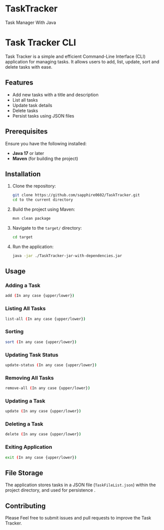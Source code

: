 # TaskTracker
Task Manager With Java
# Task Tracker CLI

Task Tracker is a simple and efficient Command-Line Interface (CLI) application for managing tasks. It allows users to add, list, update, sort and delete tasks with ease.

## Features
- Add new tasks with a title and description
- List all tasks
- Update task details
- Delete tasks
- Persist tasks using JSON files

## Prerequisites
Ensure you have the following installed:
- **Java 17** or later
- **Maven** (for building the project)

## Installation
1. Clone the repository:
   ```sh
   git clone https://github.com/sapphire0602/TaskTracker.git
   cd to the current directory
   ```

2. Build the project using Maven:
   ```sh
   mvn clean package
   ```

3. Navigate to the `target/` directory:
   ```sh
   cd target
   ```

4. Run the application:
   ```sh
   java -jar ./TaskTracker-jar-with-dependencies.jar 
   ```

## Usage
### Adding a Task
```sh
add (In any case {upper/lower})
```

### Listing All Tasks
```sh
list-all (In any case {upper/lower})
```

### Sorting
```sh
sort (In any case {upper/lower})
```
### Updating Task Status
```sh
update-status (In any case {upper/lower})
```
### Removing All Tasks
```sh
remove-all (In any case {upper/lower})
```

### Updating a Task
```sh
update (In any case {upper/lower})
```

### Deleting a Task
```sh
delete (In any case {upper/lower})
```

### Exiting Application
```sh
exit (In any case {upper/lower})
```

## File Storage
The application stores tasks in a JSON file (`TaskFileList.json`) within the project directory, and used for persistence .

## Contributing
Please Feel free to submit issues and pull requests to improve the Task Tracker.


